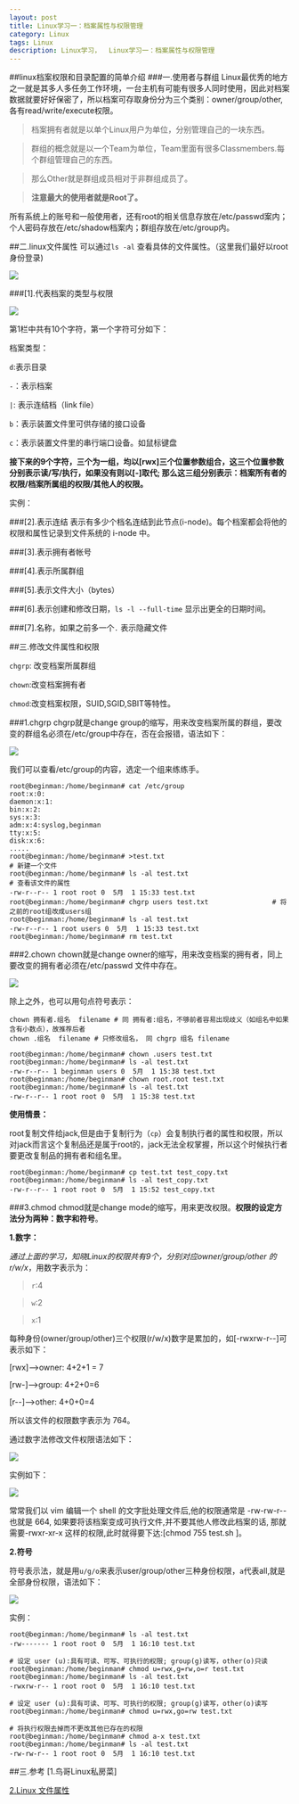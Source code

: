 ```yaml
---
layout: post
title: Linux学习一：档案属性与权限管理
category: Linux
tags: Linux
description: Linux学习，  Linux学习一：档案属性与权限管理
---
```



##linux档案权限和目录配置的简单介绍
###一.使用者与群组
Linux最优秀的地方之一就是其多人多任务工作环境，一台主机有可能有很多人同时使用，因此对档案数据就要好好保密了，所以档案可存取身份分为三个类别：owner/group/other,各有read/write/execute权限。

>档案拥有者就是以单个Linux用户为单位，分别管理自己的一块东西。

>群组的概念就是以一个Team为单位，Team里面有很多Classmembers.每个群组管理自己的东西。

>那么Other就是群组成员相对于非群组成员了。

>**注意最大的使用者就是Root了。**

所有系统上的账号和一般使用者，还有root的相关信息存放在/etc/passwd案内；个人密码存放在/etc/shadow档案内；群组存放在/etc/group内。

##二.linux文件属性
可以通过`ls -al` 查看具体的文件属性。（这里我们最好以root身份登录)

![](http://beginman.qiniudn.com/linux-file-sys)

###[1].代表档案的类型与权限

![](http://beginman.qiniudn.com/linux-type)

第1栏中共有10个字符，第一个字符可分如下：

档案类型：

`d`:表示目录

`-`：表示档案

`|`: 表示连结档（link file）

`b`：表示装置文件里可供存储的接口设备

`c`：表示装置文件里的串行端口设备。如鼠标键盘

**接下来的9个字符，三个为一组，均以[rwx]三个位置参数组合，这三个位置参数分别表示读/写/执行，如果没有则以[-]取代; 那么这三组分别表示：档案所有者的权限/档案所属组的权限/其他人的权限。**

实例：

>[-rwxr-xr--]: 依照上面的，先分割第一个字符[-]:表示档案，然后再将剩下9个字符平均分割三份，[rwx]/[r-x]/[r--],分别表示对档案拥有者可读写执行/对档案拥有者所在的组可读和执行但不能写入/对其他人只可读。

###[2].表示连结
表示有多少个档名连结到此节点(i-node)。每个档案都会将他的权限和属性记录到文件系统的 i-node 中。

###[3].表示拥有者帐号

###[4].表示所属群组

###[5].表示文件大小（bytes）

###[6].表示创建和修改日期，`ls -l --full-time` 显示出更全的日期时间。

###[7].名称，如果之前多一个`.` 表示隐藏文件

##三.修改文件属性和权限

`chgrp`: 改变档案所属群组

`chown`:改变档案拥有者

`chmod`:改变档案权限，SUID,SGID,SBIT等特性。

###1.chgrp
chgrp就是change group的缩写，用来改变档案所属的群组，要改变的群组名必须在/etc/group中存在，否在会报错，语法如下：

![](http://beginman.qiniudn.com/chgrp)

我们可以查看/etc/group的内容，选定一个组来练练手。

    root@beginman:/home/beginman# cat /etc/group
    root:x:0:
    daemon:x:1:
    bin:x:2:
    sys:x:3:
    adm:x:4:syslog,beginman
    tty:x:5:
    disk:x:6:
    .....
    root@beginman:/home/beginman# >test.txt                                  # 新建一个文件
    root@beginman:/home/beginman# ls -al test.txt                           # 查看该文件的属性
    -rw-r--r-- 1 root root 0  5月  1 15:33 test.txt                                    
    root@beginman:/home/beginman# chgrp users test.txt                # 将之前的root组改成users组  
    root@beginman:/home/beginman# ls -al test.txt 
    -rw-r--r-- 1 root users 0  5月  1 15:33 test.txt
    root@beginman:/home/beginman# rm test.txt 

###2.chown
chown就是change owner的缩写，用来改变档案的拥有者，同上要改变的拥有者必须在/etc/passwd 文件中存在。

![](http://beginman.qiniudn.com/chown)

除上之外，也可以用句点符号表示：

    chown 拥有者.组名  filename # 同 拥有者:组名，不够前者容易出现歧义（如组名中如果含有小数点），故推荐后者
    chown .组名  filename # 只修改组名， 同 chgrp 组名 filename
    
    root@beginman:/home/beginman# chown .users test.txt 
    root@beginman:/home/beginman# ls -al test.txt 
    -rw-r--r-- 1 beginman users 0  5月  1 15:38 test.txt
    root@beginman:/home/beginman# chown root.root test.txt 
    root@beginman:/home/beginman# ls -al test.txt 
    -rw-r--r-- 1 root root 0  5月  1 15:38 test.txt

**使用情景：**

root复制文件给jack,但是由于复制行为（`cp`）会复制执行者的属性和权限，所以对jack而言这个复制品还是属于root的，jack无法全权掌握，所以这个时候执行者要更改复制品的拥有者和组名里。

    root@beginman:/home/beginman# cp test.txt test_copy.txt
    root@beginman:/home/beginman# ls -al test_copy.txt 
    -rw-r--r-- 1 root root 0  5月  1 15:52 test_copy.txt

###3.chmod
chmod就是change mode的缩写，用来更改权限。**权限的设定方法分为两种：数字和符号**。

**1.数字：**

*通过上面的学习，知晓Linux的权限共有9个，分别对应owner/group/other 的r/w/x*，用数字表示为：

>`r`:4
 
>`w`:2

>`x`:1

每种身份(owner/group/other)三个权限(r/w/x)数字是累加的，如[-rwxrw-r--]可表示如下：

[rwx]-->owner: 4+2+1 = 7

[rw-]-->group: 4+2+0=6

[r--]-->other: 4+0+0=4

所以该文件的权限数字表示为 764。

通过数字法修改文件权限语法如下：

![](http://beginman.qiniudn.com/chmod1)

实例如下：

![](http://beginman.qiniudn.com/chmodTest)

常常我们以 vim 编辑一个 shell 的文字批处理文件后,他的权限通常是 -rw-rw-r-- 也就是 664, 如果要将该档案变成可执行文件,并不要其他人修改此档案的话, 那就需要-rwxr-xr-x 这样的权限,此时就得要下达:[chmod 755 test.sh ]。

**2.符号**

符号表示法，就是用`u/g/o`来表示user/group/other三种身份权限，`a`代表all,就是全部身份权限，语法如下：

![](http://beginman.qiniudn.com/chmodC)

实例：

    root@beginman:/home/beginman# ls -al test.txt 
    -rw------- 1 root root 0  5月  1 16:10 test.txt
    
    # 设定 user (u):具有可读、可写、可执行的权限; group(g)读写，other(o)只读
    root@beginman:/home/beginman# chmod u=rwx,g=rw,o=r test.txt  
    root@beginman:/home/beginman# ls -al test.txt 
    -rwxrw-r-- 1 root root 0  5月  1 16:10 test.txt
    
    # 设定 user (u):具有可读、可写、可执行的权限; group(g)读写，other(o)读写
    root@beginman:/home/beginman# chmod u=rwx,go=rw test.txt  
    
    # 将执行权限去掉而不更改其他已存在的权限
    root@beginman:/home/beginman# chmod a-x test.txt 
    root@beginman:/home/beginman# ls -al test.txt 
    -rw-rw-r-- 1 root root 0  5月  1 16:10 test.txt


##三.参考
[1.鸟哥Linux私房菜]

[2.Linux 文件属性](http://www.cnblogs.com/kaituorensheng/archive/2013/03/26/2983573.html)


